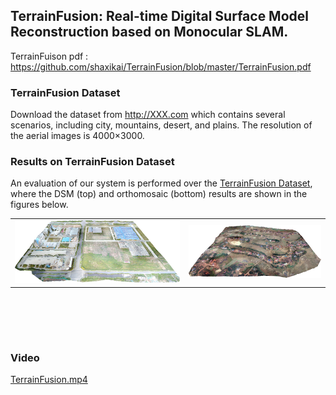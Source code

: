 ## TerrainFusion: Real-time Digital Surface Model Reconstruction based on Monocular SLAM.

TerrainFuison pdf : https://github.com/shaxikai/TerrainFusion/blob/master/TerrainFusion.pdf



### TerrainFusion Dataset

Download the dataset from http://XXX.com which contains several scenarios, including city, mountains, desert, and plains.  The resolution of the aerial images is 4000×3000. 



### Results on TerrainFusion Dataset

An evaluation of our system is performed over the [TerrainFusion Dataset](http://XXX.com), where the DSM (top) and orthomosaic (bottom) results are shown in the figures below.

<table><tr>
<td><a href="./images/DSMfactory-side.png"><img src=./images/DSMfactory-side-s.png></td>
<td><a href="./images/DSMvillage-side.png"><img src=./images/DSMvillage-side-s.png></td>
</tr></table>








​        
​        

















​	

### Video

[TerrainFusion.mp4]()



